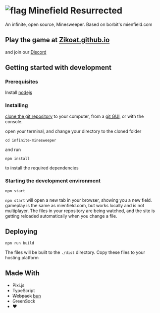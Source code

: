 # ![flag](https://i.imgur.com/YnpGd36.png) Minefield Resurrected

An infinite, open source, Minesweeper. Based on borbit's mienfield.com

## Play the game at [Zikoat.github.io](https://zikoat.github.io/)

and join our [Discord][discord]

## Getting started with development

### Prerequisites

Install [nodejs](https://nodejs.org/en/)

### Installing

[clone the git repository](https://help.github.com/articles/cloning-a-repository/) to your computer, from a [git GUI](https://www.sourcetreeapp.com/), or with the console.

open your terminal, and change your directory to the cloned folder

```shell
cd infinite-minesweeper
```

and run

```shell
npm install
```

to install the required dependencies

### Starting the development environment

```shell
npm start
```

`npm start` will open a new tab in your browser, showing you a new field. gameplay is the same as mienfield.com, but works locally and is not multiplayer. The files in your repository are being watched, and the site is getting reloaded automatically when you change a file.

## Deploying

```shell
npm run build
```

The files will be built to the `./dist` directory. Copy these files to your hosting platform

## Made With

- Pixi.js
- TypeScript
- ~~Webpack~~ [bun](https://bun.sh/)
- GreenSock
- :heart:

[discord]: https://discord.gg/XzpSVxx
[mail]: mailto:sschoeler99@gmail.com
